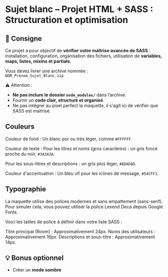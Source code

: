 # Sujet blanc – Projet HTML + SASS : Structuration et optimisation

## 🎯 Consigne
Ce projet a pour objectif de **vérifier votre maîtrise avancée de SASS** :  
installation, configuration, organisation des fichiers, utilisation de **variables, maps, listes, mixins et partials**. 

Vous devez livrer une archive nommée :  
`NOM_Prenom_Sujet_Blanc.zip`

⚠️ Attention :  
- **Ne pas inclure le dossier `node_modules/`** dans l’archive.  
- Fournir un **code clair, structuré et organisé**. 
- Ne pas intégrer au pixel perfect la maquette, il s'agit ici de vérifier que SASS est maitrisé.

## Couleurs
Couleur de fond : Un blanc pur ou très léger, comme `#FFFFFF`.

Couleur de texte : Pour les titres et noms (gros caractères) : un gris foncé proche du noir, `#3A3A3A`.

Pour les sous-titres et descriptions : un gris plus léger, `#ADADAD`.

Couleur d'accentuation : Un bleu vif pour les icônes de message, `#5ACFF1`.

## Typographie
La maquette utilise des polices modernes et sans empattement (sans-serif). Pour simuler cela, vous pouvez utiliser la police Lexend Deca depuis Google Fonts.

Voici les tailles de police à définir dans votre liste SASS :

Titre principal (Room) : Approximativement 24px.
Noms des utilisateurs : Approximativement 16px.
Descriptions et sous-titre : Approximativement 14px.


## 💡 Bonus optionnel
- Créer un **mode sombre**
